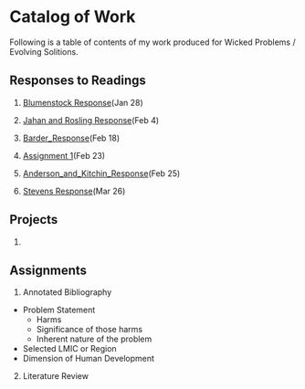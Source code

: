 # Catalog of Work

Following is a table of contents of my work produced for Wicked Problems / Evolving Solitions.

## Responses to Readings

1. [Blumenstock Response](https://tessieb.github.io/Workshop/Blumenstock)(Jan 28)

2. [Jahan and Rosling Response](https://tessieb.github.io/Workshop/Jahan_and_Rosling_Response)(Feb 4)

3. [Barder_Response](https://tessieb.github.io/Workshop/Barder_Response)(Feb 18)

4. [Assignment 1](https://tessieb.github.io/Workshop/Assignment1)(Feb 23)

5. [Anderson_and_Kitchin_Response](https://tessieb.github.io/Workshop/Anderson_and_Kitchin_Response)(Feb 25)

6. [Stevens Response](https://tessieb.github.io/Workshop/Stevens_Response)(Mar 26)


## Projects

1. 

## Assignments

1. Annotated Bibliography
  - Problem Statement
    - Harms
    - Significance of those harms
    - Inherent nature of the problem
   - Selected LMIC or Region
   - Dimension of Human Development

2. Literature Review
